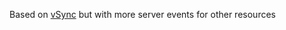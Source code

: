 Based on [vSync](https://github.com/DevTestingPizza/vSync) but with more server events for other resources
